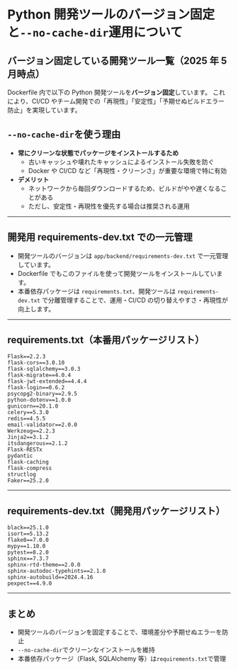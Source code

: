 # Python 開発ツールのバージョン固定と`--no-cache-dir`運用について

## バージョン固定している開発ツール一覧（2025 年 5 月時点）

Dockerfile 内で以下の Python 開発ツールを**バージョン固定**しています。
これにより、CI/CD やチーム開発での「再現性」「安定性」「予期せぬビルドエラー防止」を実現しています。

## `--no-cache-dir`を使う理由

- **常にクリーンな状態でパッケージをインストールするため**
    - 古いキャッシュや壊れたキャッシュによるインストール失敗を防ぐ
    - Docker や CI/CD など「再現性・クリーンさ」が重要な環境で特に有効
- **デメリット**
    - ネットワークから毎回ダウンロードするため、ビルドがやや遅くなることがある
    - ただし、安定性・再現性を優先する場合は推奨される運用

---

## 開発用 requirements-dev.txt での一元管理

- 開発ツールのバージョンは `app/backend/requirements-dev.txt` で一元管理しています。
- Dockerfile でもこのファイルを使って開発ツールをインストールしています。
- 本番依存パッケージは `requirements.txt`、開発ツールは `requirements-dev.txt` で分離管理することで、運用・CI/CD の切り替えやすさ・再現性が向上します。

---

## requirements.txt（本番用パッケージリスト）

```
Flask==2.2.3
flask-cors==3.0.10
flask-sqlalchemy==3.0.3
flask-migrate==4.0.4
flask-jwt-extended==4.4.4
flask-login==0.6.2
psycopg2-binary==2.9.5
python-dotenv==1.0.0
gunicorn==20.1.0
celery==5.3.0
redis==4.5.5
email-validator==2.0.0
Werkzeug==2.2.3
Jinja2==3.1.2
itsdangerous==2.1.2
Flask-RESTx
pydantic
flask-caching
flask-compress
structlog
Faker==25.2.0
```

---

## requirements-dev.txt（開発用パッケージリスト）

```
black==25.1.0
isort==5.13.2
flake8==7.0.0
mypy==1.10.0
pytest==8.2.0
sphinx==7.3.7
sphinx-rtd-theme==2.0.0
sphinx-autodoc-typehints==2.1.0
sphinx-autobuild==2024.4.16
pexpect==4.9.0
```

---

## まとめ

- 開発ツールのバージョンを固定することで、環境差分や予期せぬエラーを防止
- `--no-cache-dir`でクリーンなインストールを維持
- 本番依存パッケージ（Flask, SQLAlchemy 等）は`requirements.txt`で管理
